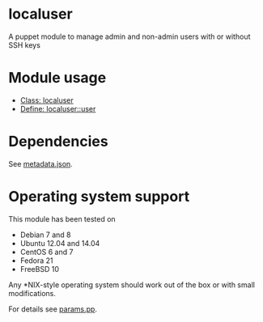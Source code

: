 # localuser

A puppet module to manage admin and non-admin users with or without SSH keys

# Module usage

* [Class: localuser](manifests/init.pp)
* [Define: localuser::user](manifests/user.pp)

# Dependencies

See [metadata.json](metadata.json).

# Operating system support

This module has been tested on

* Debian 7 and 8
* Ubuntu 12.04 and 14.04
* CentOS 6 and 7
* Fedora 21
* FreeBSD 10

Any *NIX-style operating system should work out of the box or with small 
modifications.

For details see [params.pp](manifests/params.pp).
